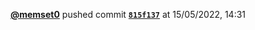  <a href=https://github.com/memset0><strong>@memset0</strong></a>  pushed commit <a href=https://github.com/memset0/memset0/commit/815f13749e03bf1cb167f86203aa85e446931a48><strong><code>815f137</code></strong></a>  at 15/05/2022, 14:31 
